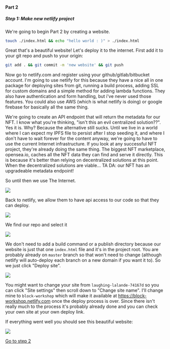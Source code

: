 
#### Part 2

##### Step 1: Make new netlify project

We're going to begin Part 2 by creating a website.

```bash
touch ./index.html && echo "hello world : )" > ./index.html
```

Great that's a beautiful website! Let's deploy it to the internet. First add it to your git repo and push to your origin:

```bash
git add . && git commit -m 'new website' && git push
```

Now go to netlify.com and register using your github/gitlab/bitbucket account. I'm going to use netlify for this because they have a nice all in one package for deploying sites from git, running a build process, adding SSL for custom domains and a simple method for adding lambda functions. They also have authentication and form handling, but i've never used those features. You could also use AWS (which is what netlify is doing) or google firebase for basically all the same thing.

We're going to create an API endpoint that will return the metadata for our NFT. I know what you're thinking, "isn't this an evil centralized solution??". Yes it is. Why? Because the alternative still sucks. Until we live in a world where I can expect my IPFS file to persist after I stop seeding it, and where I don't have to wait forever for the content anyway, we're going to have to use the current Internet infrastructure. If you look at any successful NFT project, they're already doing the same thing. The biggest NFT marketplace, opensea.io, caches all the NFT data they can find and serve it directly. This is because it's better than relying on decentralized solutions at this point. When the decentralized solutions are viable... TA DA: our NFT has an upgradeable metadata endpoint!

So until then we use The Internet.

![](https://uc414b66d1555a61ff0af338d71f.previews.dropboxusercontent.com/p/thumb/AASkylKs120kW4yRiSdpZn2MCAoZS4UvdD0DV6dPev3CWpGnrq60_elD-2HBmmRJNmmt3aygyNwU-_b-lCGe-dCNLoxwXJncHN-khY3gtt-kK3t7wZSCFtO0DMPDeR55GIP67pIpcrIfOn7rawMuOA-va0gD2y1DtoPT02wMNjK2JUOtXE6_C0DiL8Kj04Mavd2QxPdau7plDjzTxkhyB8dX7jQuE21CS6CB9WwgNn_LtvaMV4Fo1ZV0001S1a7oApsN5qb17xwO5VuAjvjRNN_qO3IXeDUr_vxpdRzAMHDyMkCei8rkKsckbGtn9dPoTh9ysg_Otj4BMo_WnARuMOVu/p.png?size=1600x1200&size_mode=3)

Back to netlify, we allow them to have api access to our code so that they can deploy.

![](https://ucf7855df33c5437177dc96170c6.previews.dropboxusercontent.com/p/thumb/AAQGNNZ00nUovcJcQaYxFM6sQbuZlI5S9EJt1jy4rkU7DDvu0Vukj8KyocRRAkNNj7TEWOvm9Hr9KfytrO7OxtsmdBH9ZzyX2ZvEbY8-HI9dQfr3m32VMr5zzop-6bVNTDoceaFyRxlzZsQOYF_BMio4ptKhut4zVrmxa_WYut7UOs-_7pfhj0A0Y_Bp_hXPbZ8z5BFIQw1BLdQu_8YnRzzSWwc7mRiP2nx53t-1s3gxnlAx1-yJFtPS4WCIozbmBudR1IobRRlW2rH4UPfAgJdeYw4xyDLVZprdBXm73PfuP2uSeHUfMa9vpete92RaDrl4VpYR2hWO2BiQ9um5xsRv/p.png?size=1600x1200&size_mode=3)

We find our repo and select it

![](https://ucdafacb9382bc3c5808911c8c33.previews.dropboxusercontent.com/p/thumb/AAQrkkWfIxshO1s6YqyZrB2Gj7yopKtFHG8KZAtDaBcTaaktefbVCRi-t760QysjJssL8igexJekBeOKPdhD8-1o2Yzpca6aXQXttwFjiW5c2hvWWgGNXFQWYw5xF_IBbhB3HmtNA5NJd6itj2jE32JvKrqXKvH-zqPf6_arEokTyVgVqu8_BYp0gPLeDHyrX61E_MQvAKfmdqCgWi_K17i6PNPQM_TVuPAE4TxjUrO7pFFJdWKpCwdrpTR6BKVpd17yPAcrlDEjbLkDm1bwE8COw3crt_JhGyfuTu-kAl1yAs0dIs7svUTKMgTRolX_ws9-PaLvCkeaqUKYNK0nxOh1/p.png?size=1600x1200&size_mode=3)

We don't need to add a build command or a publish directory because our website is just that one `index.html` file and it's in the project root. You are probably already on `master` branch so that won't need to change (although netlify will auto-deploy each branch on a new domain if you want it to). So we just click "Deploy site".

![](https://uc1389aa6c344d7ba00fbb011780.previews.dropboxusercontent.com/p/thumb/AAQ5pFViddeNISgV_B4iCTZ8bwZpdkTRIkRdAJQLhTbyJ-xdXHuqnjSXjYNdWg7dUJE0bGYzcIPEPjvkTkTDAueCorCZDmOblkp1_MsjFStE3gA3KGf-BGEXJxYvaMgMp3IKhK7QcNYOi_y5s4Oje6jltIwsyF61Ikz_gaRddecbqIE8QB1Q3XVhiynYHzWKmoHCAqV4YSJOopy9nuI3QLbK1knSs3yaKMfxqYyR_S4g0ev7h1L5Ioxypj0_UL2EVYbBU4QR67Yw92oCaeTTuomrpOL7gVpTENezditePy_pZUljDeNwnYH2UoSmox2P8ZJB21iK7vBxqrkv50jrrkbg/p.png?size=1600x1200&size_mode=3)

You might want to change your site from `laughing-lalande-74167d` so you can click "Site settings" then scroll down to "Change site name". I'll change mine to `block-workshop` which will make it available at https://block-workshop.netlify.com once the deploy process is over. Since there isn't really much to the process it's probably already done and you can check your own site at your own deploy link.

If everything went well you should see this beautiful website:

![](https://ucf3418fcd6a9d45fb73e8f9bd3a.previews.dropboxusercontent.com/p/thumb/AAQNz-QaGgB6szyi-XeKTDhuyGwPCw93iwWtTAf045bp_2VkVemzgTTSM50yWQkbbfXCXo0hFkvZdQCaufFEl0xqXURtRylo2uU9SGtDfhIKyz1vk5Ebcfau35g3_Ch5oCWAz73mn49gWNgcmgplnW6Nl3I6Z4Pu4XUZ-8SxsuI0k5d-a4qhXGaUJJXUsGAKS-y8Oalx2o1vy-R91dRGpEdbHIBYW9sXZZqHepmdTUHpcu_qQSCVP09FXbcVxzrcRJKF5IzaHYgm3HC_dWKVbdURi0nN3A50fE2jMfEreSWvTIuQeNQid-gAM2aBRQxbAixjauzf_uCM6hdiZfngL0Aj/p.png?size=1600x1200&size_mode=3)

[Go to step 2](2-2.md)
